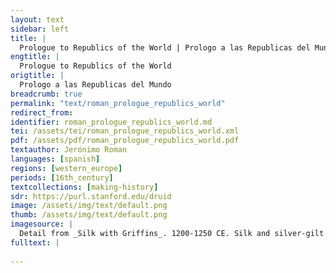 ```yaml
---
layout: text
sidebar: left
title: |
  Prologue to Republics of the World | Prologo a las Republicas del Mundo
engtitle: |
  Prologue to Republics of the World
origtitle: |
  Prologo a las Republicas del Mundo
breadcrumb: true
permalink: "text/roman_prologue_republics_world"
redirect_from: 
identifier: roman_prologue_republics_world.md
tei: /assets/tei/roman_prologue_republics_world.xml
pdf: /assets/pdf/roman_prologue_republics_world.pdf
textauthor: Jerónimo Roman
languages: [spanish]
regions: [western_europe]
periods: [16th_century]
textcollections: [making-history]
sdr: https://purl.stanford.edu/druid 
image: /assets/img/text/default.png
thumb: /assets/img/text/default.png
imagesource: |
  Detail from _Silk with Griffins_. 1200-1250 CE. Silk and silver-gilt metal on parchment over cotton. Central Asia, Sicily, or North Africa. 69 1/4 x 38 1/4 in. (175.9 x 97.2 cm). The Cloisters Collection, 1984, at the Metropolitan Museum of Art, New York. Object Number 1984.344. [https://www.metmuseum.org/art/collection/search/466119](https://www.metmuseum.org/art/collection/search/466119). [Public Domain]
fulltext: |
  
--- 
```


